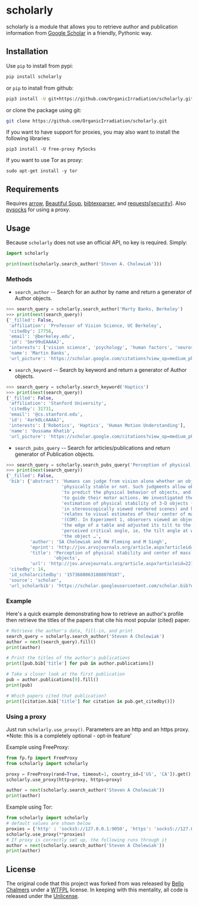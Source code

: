 # scholarly
scholarly is a module that allows you to retrieve author and publication information from [Google Scholar](https://scholar.google.com) in a friendly, Pythonic way.

## Installation
Use `pip` to install from pypi:

```bash
pip install scholarly
```

or `pip` to install from github:

```bash
pip3 install -U git+https://github.com/OrganicIrradiation/scholarly.git
```

or clone the package using git:

```bash
git clone https://github.com/OrganicIrradiation/scholarly.git
```


If you want to have support for proxies, you may also want to install the following libraries:
```
pip3 install -U free-proxy PySocks 
```

If you want to use Tor as proxy:
```
sudo apt-get install -y tor
```

## Requirements
Requires [arrow](http://crsmithdev.com/arrow/), [Beautiful Soup](https://pypi.python.org/pypi/beautifulsoup4/), [bibtexparser](https://pypi.python.org/pypi/bibtexparser/), and [requests[security]](https://pypi.python.org/pypi/requests/).
Also [pysocks](https://pypi.org/project/PySocks/) for using a proxy.




## Usage
Because `scholarly` does not use an official API, no key is required. Simply:

```python
import scholarly

print(next(scholarly.search_author('Steven A. Cholewiak')))
```

### Methods
* `search_author` -- Search for an author by name and return a generator of Author objects.

```python
>>> search_query = scholarly.search_author('Marty Banks, Berkeley')
>>> print(next(search_query))
{'_filled': False,
 'affiliation': 'Professor of Vision Science, UC Berkeley',
 'citedby': 17758,
 'email': '@berkeley.edu',
 'id': 'Smr99uEAAAAJ',
 'interests': ['vision science', 'psychology', 'human factors', 'neuroscience'],
 'name': 'Martin Banks',
 'url_picture': 'https://scholar.google.com/citations?view_op=medium_photo&user=Smr99uEAAAAJ'}
```

* `search_keyword` -- Search by keyword and return a generator of Author objects.

```python
>>> search_query = scholarly.search_keyword('Haptics')
>>> print(next(search_query))
{'_filled': False,
 'affiliation': 'Stanford University',
 'citedby': 31731,
 'email': '@cs.stanford.edu',
 'id': '4arkOLcAAAAJ',
 'interests': ['Robotics', 'Haptics', 'Human Motion Understanding'],
 'name': 'Oussama Khatib',
 'url_picture': 'https://scholar.google.com/citations?view_op=medium_photo&user=4arkOLcAAAAJ'}
```

* `search_pubs_query` -- Search for articles/publications and return generator of Publication objects.

```python
>>> search_query = scholarly.search_pubs_query('Perception of physical stability and center of mass of 3D objects')
>>> print(next(search_query))
{'_filled': False,
 'bib': {'abstract': 'Humans can judge from vision alone whether an object is '
                     'physically stable or not. Such judgments allow observers '
                     'to predict the physical behavior of objects, and hence '
                     'to guide their motor actions. We investigated the visual '
                     'estimation of physical stability of 3-D objects (shown '
                     'in stereoscopically viewed rendered scenes) and how it '
                     'relates to visual estimates of their center of mass '
                     '(COM). In Experiment 1, observers viewed an object near '
                     'the edge of a table and adjusted its tilt to the '
                     'perceived critical angle, ie, the tilt angle at which '
                     'the object …',
         'author': 'SA Cholewiak and RW Fleming and M Singh',
         'eprint': 'http://jov.arvojournals.org/article.aspx?articleid=2213254',
         'title': 'Perception of physical stability and center of mass of 3-D '
                  'objects',
         'url': 'http://jov.arvojournals.org/article.aspx?articleid=2213254'},
 'citedby': 14,
 'id_scholarcitedby': '15736880631888070187',
 'source': 'scholar',
 'url_scholarbib': 'https://scholar.googleusercontent.com/scholar.bib?q=info:K8ZpoI6hZNoJ:scholar.google.com/&output=citation&scisig=AAGBfm0AAAAAXGSbUf67ybEFA3NEyJzRusXRbR441api&scisf=4&ct=citation&cd=0&hl=en'}
```


### Example
Here's a quick example demonstrating how to retrieve an author's profile then retrieve the titles of the papers that cite his most popular (cited) paper.

```python
# Retrieve the author's data, fill-in, and print
search_query = scholarly.search_author('Steven A Cholewiak')
author = next(search_query).fill()
print(author)

# Print the titles of the author's publications
print([pub.bib['title'] for pub in author.publications])

# Take a closer look at the first publication
pub = author.publications[0].fill()
print(pub)

# Which papers cited that publication?
print([citation.bib['title'] for citation in pub.get_citedby()])
```

### Using a proxy
Just run `scholarly.use_proxy()`. Parameters are an http and an https proxy.
*Note: this is a completely optional - opt-in feature'

Example using FreeProxy:

```python
from fp.fp import FreeProxy
from scholarly import scholarly

proxy = FreeProxy(rand=True, timeout=1, country_id=['US', 'CA']).get()  
scholarly.use_proxy(http=proxy, https=proxy)

author = next(scholarly.search_author('Steven A Cholewiak'))
print(author)
```

Example using Tor:

```python
from scholarly import scholarly
# default values are shown below
proxies = {'http' : 'socks5://127.0.0.1:9050', 'https': 'socks5://127.0.0.1:9050'}
scholarly.use_proxy(**proxies)
# If proxy is correctly set up, the following runs through it
author = next(scholarly.search_author('Steven A Cholewiak'))
print(author)
```


## License
The original code that this project was forked from was released by [Bello Chalmers](https://github.com/lbello/chalmers-web) under a [WTFPL](http://www.wtfpl.net/) license. In keeping with this mentality, all code is released under the [Unlicense](http://unlicense.org/).
